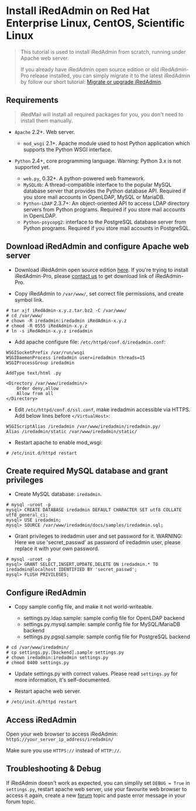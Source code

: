 # Install iRedAdmin on Red Hat Enterprise Linux, CentOS, Scientific Linux

> This tutorial is used to install iRedAdmin from scratch, running under Apache
> web server.
>
> If you already have iRedAdmin open source edition or old iRedAdmin-Pro release
> installed, you can simply migrate it to the latest iRedAdmin by follow our short
> tutorial: [Migrate or upgrade iRedAdmin](./migrate.or.upgrade.iredadmin.html).

## Requirements

> iRedMail will install all required packages for you, you don't need to
> install them manually.

* `Apache` 2.2+. Web server.

    * `mod_wsgi` 2.1+. Apache module used to host Python application which supports the Python WSGI interface.

* `Python` 2.4+, core programming language. Warning: Python 3.x is not supported yet.

    * `web.py`, 0.32+. A python-powered web framework.
    * `MySQLdb`: A thread-compatible interface to the popular MySQL database server that provides the Python database API. Required if you store mail accounts in OpenLDAP, MySQL or MariaDB.
    * `Python-LDAP` 2.3.7+: An object-oriented API to access LDAP directory servers from Python programs. Required if you store mail accounts in OpenLDAP.
    * `Python-psycopg2`: interface to the PostgreSQL database server from Python programs. Required if you store mail accounts in PostgreSQL.

## Download iRedAdmin and configure Apache web server

* Download iRedAdmin open source edition [here](http://www.iredmail.org/yum/misc/).
  If you're trying to install iRedAdmin-Pro, please [contact us](../contact.html)
  to get download link of iRedAdmin-Pro.

* Copy iRedAdmin to `/var/www/`, set correct file permissions, and create symbol link.

```
# tar xjf iRedAdmin-x.y.z.tar.bz2 -C /var/www/
# cd /var/www/
# chown -R iredadmin:iredadmin iRedAdmin-x.y.z
# chmod -R 0555 iRedAdmin-x.y.z
# ln -s iRedAdmin-x.y.z iredadmin
```

* Add apache configure file: `/etc/httpd/conf.d/iredadmin.conf`:

```
WSGISocketPrefix /var/run/wsgi
WSGIDaemonProcess iredadmin user=iredadmin threads=15
WSGIProcessGroup iredadmin

AddType text/html .py

<Directory /var/www/iredadmin/>
    Order deny,allow
    Allow from all
</Directory>
```

* Edit `/etc/httpd/conf.d/ssl.conf`, make iredadmin accessible via HTTPS.
  Add below lines before `</VirtualHost>`:

```
WSGIScriptAlias /iredadmin /var/www/iredadmin/iredadmin.py/
Alias /iredadmin/static /var/www/iredadmin/static/
```

* Restart apache to enable mod_wsgi:

```
# /etc/init.d/httpd restart
```

## Create required MySQL database and grant privileges

* Create MySQL database: `iredadmin`.

```
# mysql -uroot -p
mysql> CREATE DATABASE iredadmin DEFAULT CHARACTER SET utf8 COLLATE utf8_general_ci;
mysql> USE iredadmin;
mysql> SOURCE /var/www/iredadmin/docs/samples/iredadmin.sql;
```

* Grant privileges to iredadmin user and set password for it. WARNING: Here we
  use 'secret_passwd' as password of iredadmin user, please replace it with
  your own password.

```
# mysql -uroot -p
mysql> GRANT SELECT,INSERT,UPDATE,DELETE ON iredadmin.* TO iredadmin@localhost IDENTIFIED BY 'secret_passwd';
mysql> FLUSH PRIVILEGES;
```

## Configure iRedAdmin

* Copy sample config file, and make it not world-writeable.

    * settings.py.ldap.sample: sample config file for OpenLDAP backend
    * settings.py.mysql.sample: sample config file for MySQL/MariaDB backend
    * settings.py.pgsql.sample: sample config file for PostgreSQL backend

```
# cd /var/www/iredadmin/
# cp settings.py.[backend].sample settings.py
# chown iredadmin:iredadmin settings.py
# chmod 0400 settings.py
```

* Update settings.py with correct values. Please read `settings.py` for more
  information, it's self-documented.

* Restart apache web server.

```
# /etc/init.d/httpd restart
```

## Access iRedAdmin

Open your web browser to access iRedAdmin: `httpS://your_server_ip_address/iredadmin/`

Make sure you use `HTTPS://` instead of `HTTP://`.

## Troubleshooting & Debug

If iRedAdmin doesn't work as expected, you can simplily set `DEBUG = True` in
`settings.py`, restart apache web server, use your favourite web browser to
access it again, create a new [forum](http://www.iredmail.org/forum/) topic and
paste error message in your forum topic.
